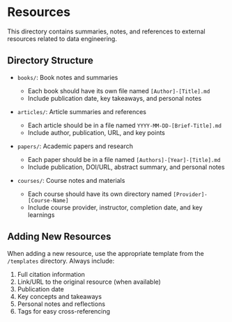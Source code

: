 # Resources

This directory contains summaries, notes, and references to external resources related to data engineering.

## Directory Structure

- `books/`: Book notes and summaries
  - Each book should have its own file named `[Author]-[Title].md`
  - Include publication date, key takeaways, and personal notes
  
- `articles/`: Article summaries and references
  - Each article should be in a file named `YYYY-MM-DD-[Brief-Title].md`
  - Include author, publication, URL, and key points
  
- `papers/`: Academic papers and research
  - Each paper should be in a file named `[Authors]-[Year]-[Title].md`
  - Include publication, DOI/URL, abstract summary, and personal notes
  
- `courses/`: Course notes and materials
  - Each course should have its own directory named `[Provider]-[Course-Name]`
  - Include course provider, instructor, completion date, and key learnings

## Adding New Resources

When adding a new resource, use the appropriate template from the `/templates` directory. Always include:

1. Full citation information
2. Link/URL to the original resource (when available)
3. Publication date
4. Key concepts and takeaways
5. Personal notes and reflections
6. Tags for easy cross-referencing 